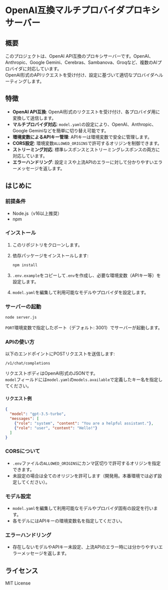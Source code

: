 # OpenAI互換マルチプロバイダプロキシサーバー

## 概要

このプロジェクトは、OpenAI API互換のプロキシサーバーです。OpenAI、Anthropic、Google Gemini、Cerebras、Sambanova、Groqなど、複数のAIプロバイダに対応しています。  
OpenAI形式のAPIリクエストを受け付け、設定に基づいて適切なプロバイダへルーティングします。

## 特徴

- **OpenAI API互換**: OpenAI形式のリクエストを受け付け、各プロバイダ用に変換して送信します。
- **マルチプロバイダ対応**: `model.yaml`の設定により、OpenAI、Anthropic、Google Geminiなどを簡単に切り替え可能です。
- **環境変数によるAPIキー管理**: APIキーは環境変数で安全に管理します。
- **CORS設定**: 環境変数`ALLOWED_ORIGINS`で許可するオリジンを制御できます。
- **ストリーミング対応**: 標準レスポンスとストリーミングレスポンスの両方に対応しています。
- **エラーハンドリング**: 設定ミスや上流APIのエラーに対して分かりやすいエラーメッセージを返します。

## はじめに

### 前提条件

- Node.js（v16以上推奨）
- npm

### インストール

1. このリポジトリをクローンします。
2. 依存パッケージをインストールします:

   ```bash
   npm install
   ```

3. `.env.example`をコピーして`.env`を作成し、必要な環境変数（APIキー等）を設定します。
4. `model.yaml`を編集して利用可能なモデルやプロバイダを設定します。

### サーバーの起動

```bash
node server.js
```

`PORT`環境変数で指定したポート（デフォルト: 3001）でサーバーが起動します。

### APIの使い方

以下のエンドポイントにPOSTリクエストを送信します:

```
/v1/chat/completions
```

リクエストボディはOpenAI形式のJSONです。  
`model`フィールドには`model.yaml`の`models.available`で定義したキー名を指定してください。

#### リクエスト例

```json
{
  "model": "gpt-3.5-turbo",
  "messages": [
    {"role": "system", "content": "You are a helpful assistant."},
    {"role": "user", "content": "Hello!"}
  ]
}
```

### CORSについて

- `.env`ファイルの`ALLOWED_ORIGINS`にカンマ区切りで許可するオリジンを指定できます。
- 未設定の場合は全てのオリジンを許可します（開発用。本番環境では必ず設定してください）。

### モデル設定

- `model.yaml`を編集して利用可能なモデルやプロバイダ固有の設定を行います。
- 各モデルにはAPIキーの環境変数名を指定してください。

### エラーハンドリング

- 存在しないモデルやAPIキー未設定、上流APIのエラー時には分かりやすいエラーメッセージを返します。

## ライセンス

MIT License
